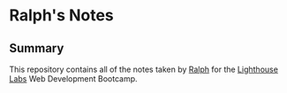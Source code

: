 # Ralph's Notes
## Summary 

This repository contains all of the notes taken by [Ralph](https://github.com/ironmaiden59) for the [Lighthouse Labs](https://www.lighthouselabs.ca/) Web Development Bootcamp.